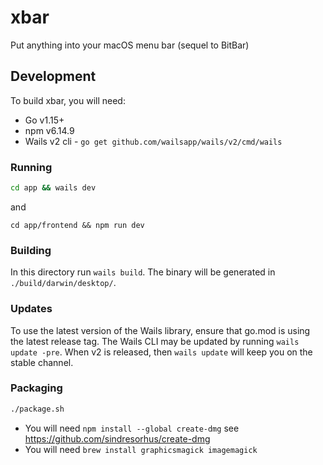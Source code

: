 # xbar
Put anything into your macOS menu bar (sequel to BitBar)

## Development

To build xbar, you will need:

  * Go v1.15+
  * npm v6.14.9
  * Wails v2 cli - `go get github.com/wailsapp/wails/v2/cmd/wails`

### Running

```bash
cd app && wails dev
```

and

```
cd app/frontend && npm run dev
```

### Building

In this directory run `wails build`. The binary will be generated in `./build/darwin/desktop/`.

### Updates

To use the latest version of the Wails library, ensure that go.mod is using the latest release tag.
The Wails CLI may be updated by running `wails update -pre`. When v2 is released, then `wails update` will keep you 
on the stable channel.

### Packaging

```bash
./package.sh
```

* You will need `npm install --global create-dmg` see https://github.com/sindresorhus/create-dmg
* You will need `brew install graphicsmagick imagemagick`
